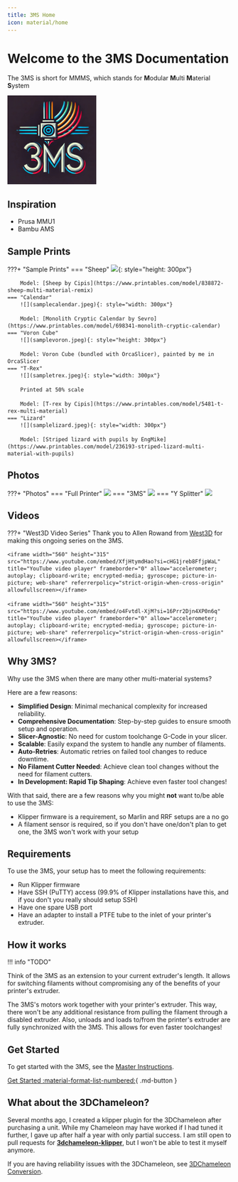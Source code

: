 ```yaml
---
title: 3MS Home
icon: material/home
---
```


# Welcome to the 3MS Documentation

The 3MS is short for MMMS, which stands for **M**odular **M**ulti **M**aterial **S**ystem

<img src="./assets/logo.png" alt="drawing" width="200"/>

## Inspiration

- Prusa MMU1
- Bambu AMS

## Sample Prints

???+ "Sample Prints"
    === "Sheep" 
        ![](samplesheep.jpeg){: style="height: 300px"}

        Model: [Sheep by Cipis](https://www.printables.com/model/838872-sheep-multi-material-remix)
    === "Calendar"
        ![](samplecalendar.jpeg){: style="width: 300px"}

        Model: [Monolith Cryptic Calendar by Sevro](https://www.printables.com/model/698341-monolith-cryptic-calendar)
    === "Voron Cube"
        ![](samplevoron.jpeg){: style="height: 300px"}

        Model: Voron Cube (bundled with OrcaSlicer), painted by me in OrcaSlicer
    === "T-Rex"
        ![](sampletrex.jpeg){: style="width: 300px"}

        Printed at 50% scale

        Model: [T-rex by Cipis](https://www.printables.com/model/5481-t-rex-multi-material)
    === "Lizard"
        ![](samplelizard.jpeg){: style="width: 300px"}

        Model: [Striped lizard with pupils by EngMike](https://www.printables.com/model/236193-striped-lizard-multi-material-with-pupils)

## Photos

???+ "Photos"
    === "Full Printer"
        ![](IMG_0318.jpeg)
    === "3MS"
        ![](IMG_0320.jpeg)
    === "Y Splitter"
        ![](IMG_0321.jpeg)

## Videos

???+ "West3D Video Series"
    Thank you to Allen Rowand from [West3D](https://west3d.com/) for making this ongoing series on the 3MS.
    
    <iframe width="560" height="315" src="https://www.youtube.com/embed/XfjHtymdHao?si=cHG1jreb8FfjpWaL" title="YouTube video player" frameborder="0" allow="accelerometer; autoplay; clipboard-write; encrypted-media; gyroscope; picture-in-picture; web-share" referrerpolicy="strict-origin-when-cross-origin" allowfullscreen></iframe>

    <iframe width="560" height="315" src="https://www.youtube.com/embed/o4Fvtdl-XjM?si=16Prr2Djn4XP0n6q" title="YouTube video player" frameborder="0" allow="accelerometer; autoplay; clipboard-write; encrypted-media; gyroscope; picture-in-picture; web-share" referrerpolicy="strict-origin-when-cross-origin" allowfullscreen></iframe>

## Why 3MS?

Why use the 3MS when there are many other multi-material systems?

Here are a few reasons:

- **Simplified Design**: Minimal mechanical complexity for increased reliability.
- **Comprehensive Documentation**: Step-by-step guides to ensure smooth setup and operation.
- **Slicer-Agnostic**: No need for custom toolchange G-Code in your slicer.
- **Scalable**: Easily expand the system to handle any number of filaments.
- **Auto-Retries**: Automatic retries on failed tool changes to reduce downtime.
- **No Filament Cutter Needed**: Achieve clean tool changes without the need for filament cutters.
- **In Development: Rapid Tip Shaping**: Achieve even faster tool changes!

With that said, there are a few reasons why you might **not** want to/be able to use the 3MS:

- Klipper firmware is a requirement, so Marlin and RRF setups are a no go
- A filament sensor is required, so if you don't have one/don't plan to get one, the 3MS won't work with your setup

## Requirements

To use the 3MS, your setup has to meet the following requirements:

- Run Klipper firmware
- Have SSH (PuTTY) access (99.9% of Klipper installations have this, and if you don't you really should setup SSH)
- Have one spare USB port
- Have an adapter to install a PTFE tube to the inlet of your printer's extruder.

## How it works

!!! info "TODO"

Think of the 3MS as an extension to your current extruder's length. It allows for switching filaments without compromising any of the benefits of your printer's extruder.

The 3MS's motors work together with your printer's extruder. This way, there won't be any additional resistance from pulling the filament through a disabled extruder. Also, unloads and loads to/from the printer's extruder are fully synchronized with the 3MS. This allows for even faster toolchanges!

## Get Started

To get started with the 3MS, see the [Master Instructions](instructions.md).

[Get Started :material-format-list-numbered:](instructions.md){ .md-button }

## What about the 3DChameleon?

Several months ago, I created a klipper plugin for the 3DChameleon after purchasing a unit. While my Chameleon may have worked if I had tuned it further, I gave up after half a year with only partial success. I am still open to pull requests for **[3dchameleon-klipper](https://github.com/3dcoded/3dchameleon-klipper)**, but I won't be able to test it myself anymore.

If you are having reliability issues with the 3DChameleon, see [3DChameleon Conversion](3dchameleon.md).